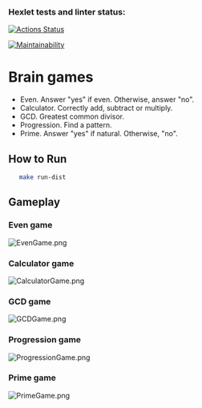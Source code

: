 ### Hexlet tests and linter status:
[![Actions Status](https://github.com/befayer/java-project-61/workflows/hexlet-check/badge.svg)](https://github.com/befayer/java-project-61/actions)

[![Maintainability](https://api.codeclimate.com/v1/badges/b529eeb1a86d09b84b5a/maintainability)](https://codeclimate.com/github/befayer/java-project-61/maintainability)
# Brain games

- Even. Answer "yes" if even. Otherwise, answer "no".
- Calculator. Correctly add, subtract or multiply.
- GCD. Greatest common divisor.
- Progression. Find a pattern.
- Prime. Answer "yes" if natural. Otherwise, "no".

## How to Run
```sh
   make run-dist
```

## Gameplay

### Even game
![EvenGame.png](pictures/EvenGame.png)

### Calculator game
![CalculatorGame.png](pictures/CalculatorGame.png)

### GCD game
![GCDGame.png](pictures/GCDGame.png)

### Progression game
![ProgressionGame.png](pictures/ProgressionGame.png)

### Prime game
![PrimeGame.png](pictures/PrimeGame.png)